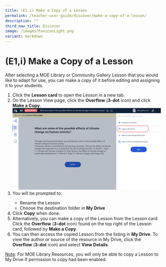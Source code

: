 ```yaml
---
title: (E1,i) Make a Copy of a Lesson
permalink: /teacher-user-guide/discover/make-a-copy-of-a-lesson/
description: ""
third_nav_title: Discover
image: /images/FaviconLight.png
variant: markdown
---
```

<h1>(E1,i) Make a Copy of a Lesson</h1>
<p>After selecting a MOE Library or Community Gallery Lesson that you would like to adapt for use, you can make a copy of it before editing and assigning it to your students.</p>

<ol>
  <li>Click the <strong>Lesson card</strong> to open the Lesson in a new tab.</li>
  <li>On the Lesson View page, click the <strong>Overflow</strong> (<strong>3-dot</strong> icon) and click <strong>Make a Copy</strong>.</li>
<img alt="Make a Copy of a Lesson" src="/images/2Teacher/D-CopytoMyDrive.png">  
  <li>You will be prompted to:</li>
  <ul>
    <li>Rename the Lesson</li>
    <li>Choose the destination folder in <strong>My Drive</strong></li>
  </ul>
  <li>Click <strong>Copy</strong> when done.</li>
  <li>Alternatively, you can make a copy of the Lesson from the Lesson card. Click the <strong>Overflow</strong> (<strong>3-dot</strong> icon) found on the top right of the Lesson card, followed by <strong>Make a Copy</strong>.</li>
  <li>You can then access the copied Lesson from the listing in <strong>My Drive</strong>. To view the author or source of the resource in My Drive, click the <strong>Overflow</strong> (<strong>3-dot</strong> icon) and select <strong>View Details</strong>.</li>
</ol>
<p><u>Note</u>: For MOE Library Resources, you will only be able to copy a Lesson to My Drive if permission to copy had been enabled.</p>